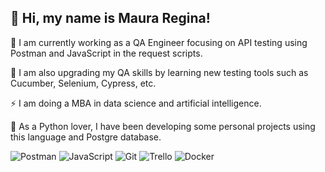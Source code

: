 ## 💜 Hi, my name is <strong>Maura Regina!</strong>

🔭 I am currently working as a QA Engineer focusing on API testing using Postman and JavaScript in the request scripts.

🌱 I am also upgrading my QA skills by learning new testing tools such as Cucumber, Selenium, Cypress, etc.

⚡ I am doing a MBA in data science and artificial intelligence. 

🔭 As a Python lover, I have been developing some personal projects using this language and Postgre database.

  ![Postman](https://img.shields.io/badge/-Postman-333333?style=flat&logo=postman)
  ![JavaScript](https://img.shields.io/badge/-JavaScript-333333?style=flat&logo=javascript)
  ![Git](https://img.shields.io/badge/-Git-333333?style=flat&logo=git)
  ![Trello](https://img.shields.io/badge/-Trello-333333?style=flat&logo=trello&logoColor=007ACC)
  ![Docker](https://img.shields.io/badge/-Docker-333333?style=flat&logo=docker)

